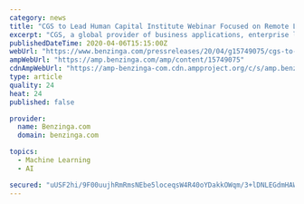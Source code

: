 ```yaml
---
category: news
title: "CGS to Lead Human Capital Institute Webinar Focused on Remote Learning"
excerpt: "CGS, a global provider of business applications, enterprise learning and outsourcing services, today announced it will"
publishedDateTime: 2020-04-06T15:15:00Z
webUrl: "https://www.benzinga.com/pressreleases/20/04/g15749075/cgs-to-lead-human-capital-institute-webinar-focused-on-remote-learning"
ampWebUrl: "https://amp.benzinga.com/amp/content/15749075"
cdnAmpWebUrl: "https://amp-benzinga-com.cdn.ampproject.org/c/s/amp.benzinga.com/amp/content/15749075"
type: article
quality: 24
heat: 24
published: false

provider:
  name: Benzinga.com
  domain: benzinga.com

topics:
  - Machine Learning
  - AI

secured: "uUSF2hi/9F00uujhRmRmsNEbe5loceqsW4R40oYDakkOWqm/3+lDNLEGdmHAW8ivD92yn3BDjOUp5ldz6fOwjq0Fn5FzEE2lXRT5Q8zGrqYUpH9oDjqCi7OaaqRK+kTqVl38zF1ihmtvi7aGhe7rCXCDu2jq+gUI8fkqRsjwOTY/yNcdmVawsO82GNnaU+flV94wqkGDfYcwn3iQq/6gGneDwXTKzn7WJJ0a4O6pPreY3PQDrP157kosAYPYyUVo4/34ouoQuHJ8P3eLT4yfRBirz0QEGdUbRxubWLXix8EncdBFA6i8HTkXpyDBILHM;x2jVpPEK9ylNJwtMjr/GYw=="
---
```


